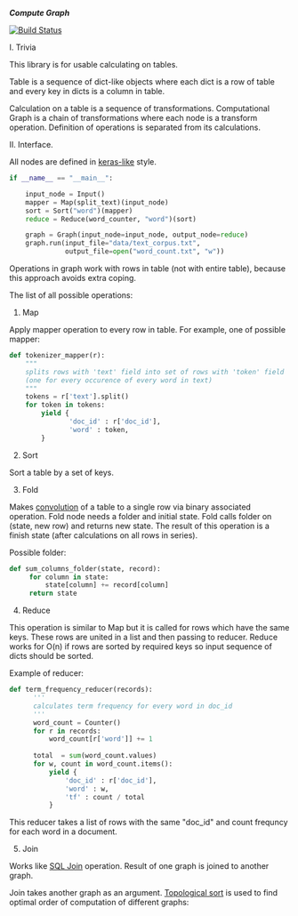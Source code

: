 ***Compute Graph***

[![Build Status](https://travis-ci.org/canorbal/ComputeGraph.svg?branch=master)](https://travis-ci.org/canorbal/ComputeGraph)


I. Trivia

This library is for usable calculating on tables.

Table is a sequence of dict-like objects where each 
dict is a row of table and every key in dicts is a 
column in table. 

Calculation on a table is a sequence of 
transformations. Computational Graph is a chain of 
transformations where each node is a transform operation.
Definition of operations is separated from its calculations.
    
    
    
    
    
II. Interface.

All nodes are defined in [keras-like](https://keras.io) style.

```python
if __name__ == "__main__":

    input_node = Input()
    mapper = Map(split_text)(input_node)
    sort = Sort("word")(mapper)
    reduce = Reduce(word_counter, "word")(sort)

    graph = Graph(input_node=input_node, output_node=reduce)
    graph.run(input_file="data/text_corpus.txt",
              output_file=open("word_count.txt", "w"))

```
    
 
 Operations in graph work with rows in table (not with entire table),
 because this approach avoids extra coping.
 
 The list of all possible operations:
 
   1) Map
   
   Apply mapper operation to every row in table. For example, one
   of possible mapper:
     
```python
def tokenizer_mapper(r):
    """
    splits rows with 'text' field into set of rows with 'token' field
    (one for every occurence of every word in text)
    """
    tokens = r['text'].split()
    for token in tokens:
        yield {
               'doc_id' : r['doc_id'],
               'word' : token,
        }
```
   
   2) Sort
   
   Sort a table by a set of keys.
   
   3) Fold
   
   Makes [convolution](https://en.wikipedia.org/wiki/Fold_(higher-order_function))
    of a table to a single row via binary associated 
   operation. Fold node needs a folder and initial state. Fold calls folder
   on (state, new row) and returns new state. The result of this operation
   is a finish state (after calculations on all rows in series). 
   
   Possible folder:
   
```python
def sum_columns_folder(state, record):
     for column in state:
         state[column] += record[column]
     return state
```
   
   4) Reduce
   
   This operation is similar to Map but it is called for rows which have the same
   keys. These rows are united in a list and then passing to reducer. Reduce 
   works for O(n) if rows are sorted by required keys so input sequence of
   dicts should be sorted.
   
   Example of reducer:
   
```python
def term_frequency_reducer(records):
      '''
      calculates term frequency for every word in doc_id
      '''
      word_count = Counter()
      for r in records:
          word_count[r['word']] += 1
          
      total  = sum(word_count.values)
      for w, count in word_count.items():
          yield {
              'doc_id' : r['doc_id'],
              'word' : w,
              'tf' : count / total
          }
```
   
   This reducer takes a list of rows with the same "doc_id" and count frequncy
   for each word in a document.
   
   5) Join
   
   Works like [SQL Join](https://en.wikipedia.org/wiki/Join_(SQL)) operation.
   Result of one graph is joined to another graph.
   
   Join takes another graph as an argument. [Topological sort](https://en.wikipedia.org/wiki/Topological_sorting)
   is used to find optimal order of computation of different graphs:
   
   
   
   
   
   
